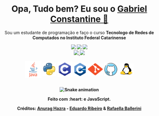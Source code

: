 <div>
  
  <h1 align="center">
    Opa, Tudo bem? Eu sou o 
    <a href="https://www.linkedin.com/in/edududuribeiro/">Gabriel Constantine 🤖 </a>
  </h1>
  
  <p align="center">
    Sou um estudante de programação e faço o curso <strong>Tecnologo de Redes de Computados no Instituto Federal Catarinense<strong>
  </p>
  
<div align="center">
  <a href="https://www.instagram.com/gabriel_constatine//" target="_blank"><img src="https://img.shields.io/badge/-Instagram-%23E4405F?style=for-the-badge&logo=instagram&logoColor=white" target="_blank"></a>
  <a href="https://www.linkedin.com/in/gabriel-victor-897a04234?lipi=urn%3Ali%3Apage%3Ad_flagship3_profile_view_base_contact_details%3Bfp%2F1rHIoSkW58t2AR0oxmw%3D%3D" target="_blank"><img src="https://img.shields.io/badge/-LinkedIn-%230077B5?style=for-the-badge&logo=linkedin&logoColor=white" target="_blank"></a> 
  <a href="mr.dark.robot71@gmail.com"><img src="https://img.shields.io/badge/-Gmail-%23333?style=for-the-badge&logo=gmail&logoColor=white" target="_blank"></a>
</div>

</div>

<div align="center">
  <a href="https://github.com/GabrielConstantine">
    <img height="150em" src="https://github-readme-stats.vercel.app/api?username=GabrielConstantine&theme=transparent&show_icons=true"/>
    <img height="140em" src="https://github-readme-stats.vercel.app/api/top-langs/?username=GabrielConstantine&theme=transparent&hide_border=false&&layout=compact"/>
  </a>
</div>

<div align="center" valign="top"><br>
  <img align="center" alt="java" height="55" width="55" src="https://github.com/GabrielConstantine/gabrielconstantine/blob/main/images/java-icon.png">
  <img align="center" alt="python" height="45" width="45" src="https://github.com/GabrielConstantine/gabrielconstantine/blob/main/images/python-icon.png">
  <img align="center" alt="c" height="50" width= 50" src="https://github.com/GabrielConstantine/gabrielconstantine/blob/main/images/c-icon.png">
  <img align="center" alt="c++" height="45" width="45" src="https://github.com/GabrielConstantine/gabrielconstantine/blob/main/images/c%2B%2B-icon.png">
  <img align="center" alt="git" height="40" width="50" src="https://raw.githubusercontent.com/devicons/devicon/master/icons/git/git-original.svg">
  <img align="center" alt="github" height="45" width="45" src="https://github.com/GabrielConstantine/gabrielconstantine/blob/main/images/GitHub-icon.png">
  <img align="center" alt="linux" height="40" width="50" src="https://raw.githubusercontent.com/devicons/devicon/master/icons/linux/linux-original.svg">
</div><br>


<div align="center">

  ![Snake animation](https://github.com/danielbped/danielbped/blob/output/github-contribution-grid-snake.svg)
  
</div>

<div align="center">
  <p>Feito com :heart: e JavaScript.</p>
                   <p>Créditos: <a href="https://github.com/anuraghazra/github-readme-stats">Anurag Hazra</a> - <a href="https://github.com/duribeiro">Eduardo Ribeiro</a> & <a href="https://github.com/rafaballerini">Rafaella Ballerini</a></p>
</div>
